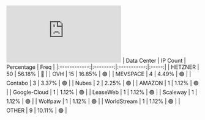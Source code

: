 ![Diagramm](https://github.com/obajay/StateSync-snapshots/blob/main/Projects/Jackal/1/README.md)
| Data Center | IP Count | Percentage | Freq |
|:------------:|:--------:|:-----------:|:-----:|
| HETZNER | 50 | 56.18% | 🔴 |
| OVH | 15 | 16.85% | 🟢 |
| MEVSPACE | 4 | 4.49% | 🟢 |
| Contabo | 3 | 3.37% | 🟢 |
| Nubes | 2 | 2.25% | 🟢 |
| AMAZON | 1 | 1.12% | 🟢 |
| Google-Cloud | 1 | 1.12% | 🟢 |
| LeaseWeb | 1 | 1.12% | 🟢 |
| Scaleway | 1 | 1.12% | 🟢 |
| Wolfpaw | 1 | 1.12% | 🟢 |
| WorldStream | 1 | 1.12% | 🟢 |
| OTHER | 9 | 10.11% | 🟢 |